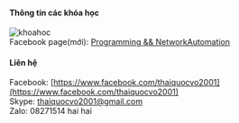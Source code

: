 #### Thông tin các khóa học
![khoahoc](https://scontent.fsgn2-1.fna.fbcdn.net/v/t1.0-9/153605618_113159460818248_7297268874083151530_o.jpg?_nc_cat=105&ccb=1-3&_nc_sid=730e14&_nc_ohc=U7RpFOQvnB0AX9vx8P-&_nc_ht=scontent.fsgn2-1.fna&oh=1b5189713eff0b7494e5a4a9a631f8da&oe=60840553)                
Facebook page(mới): [Programming && NetworkAutomation](https://www.facebook.com/programmingna2001/)                     

#### Liên hệ
Facebook: [https://www.facebook.com/thaiquocvo2001](https://www.facebook.com/thaiquocvo2001)          
Skype: thaiquocvo2001@gmail.com   
Zalo: 08271514 hai hai
